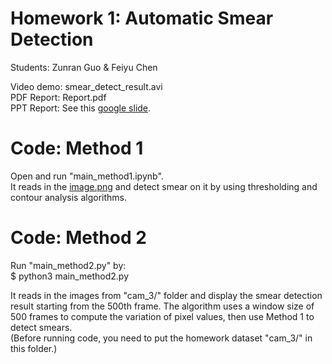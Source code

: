 
# Homework 1: Automatic Smear Detection
Students: Zunran Guo & Feiyu Chen 

Video demo: smear_detect_result.avi  
PDF Report: Report.pdf  
PPT Report: See this [google slide](https://docs.google.com/presentation/d/1IalqFpkxJtC_u9LaJZ0p9Aec7sGGh-wenFx8FT9bePM/edit?usp=sharing).


# Code: Method 1
Open and run "main_method1.ipynb".  
It reads in the [image.png](image.png) and detect smear on it by using thresholding and contour analysis algorithms.

# Code: Method 2
Run "main_method2.py" by:   
$ python3 main_method2.py

It reads in the images from "cam_3/" folder and display the smear detection result starting from the 500th frame. The algorithm uses a window size of 500 frames to compute the variation of pixel values, then use Method 1 to detect smears.  
(Before running code, you need to put the homework dataset "cam_3/" in this folder.)
